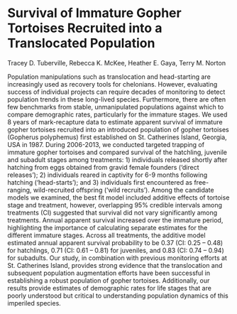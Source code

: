# Survival of Immature Gopher Tortoises Recruited into a Translocated Population
Tracey D. Tuberville, Rebecca K. McKee, Heather E. Gaya, Terry M. Norton

Population manipulations such as translocation and head-starting are increasingly used as recovery tools for chelonians. However, evaluating success of individual projects can require decades of monitoring to detect population trends in these long-lived species. Furthermore, there are often few benchmarks from stable, unmanipulated populations against which to compare demographic rates, particularly for the immature stages. We used 8 years of mark-recapture data to estimate apparent survival of immature gopher tortoises recruited into an introduced population of gopher tortoises (Gopherus polyphemus) first established on St. Catherines Island, Georgia, USA in 1987. During 2006-2013, we conducted targeted trapping of immature gopher tortoises and compared survival of the hatchling, juvenile and subadult stages among treatments: 1) individuals released shortly after hatching from eggs obtained from gravid female founders (‘direct releases’); 2) individuals reared in captivity for 6-9 months following hatching (‘head-starts’); and 3) individuals first encountered as free-ranging, wild-recruited offspring (‘wild recruits’). Among the candidate models we examined, the best fit model included additive effects of tortoise stage and treatment, however, overlapping 95% credible intervals among treatments (CI) suggested that survival did not vary significantly among treatments. Annual apparent survival increased over the immature period, highlighting the importance of calculating separate estimates for the different immature stages. Across all treatments, the additive model estimated annual apparent survival probability to be 0.37 (CI: 0.25 – 0.48) for hatchlings, 0.71 (CI: 0.61 – 0.81) for juveniles, and 0.83 (CI: 0.74 – 0.94) for subadults. Our study, in combination with previous monitoring efforts at St. Catherines Island, provides strong evidence that the translocation and subsequent population augmentation efforts have been successful in establishing a robust population of gopher tortoises. Additionally, our results provide estimates of demographic rates for life stages that are poorly understood but critical to understanding population dynamics of this imperiled species.


